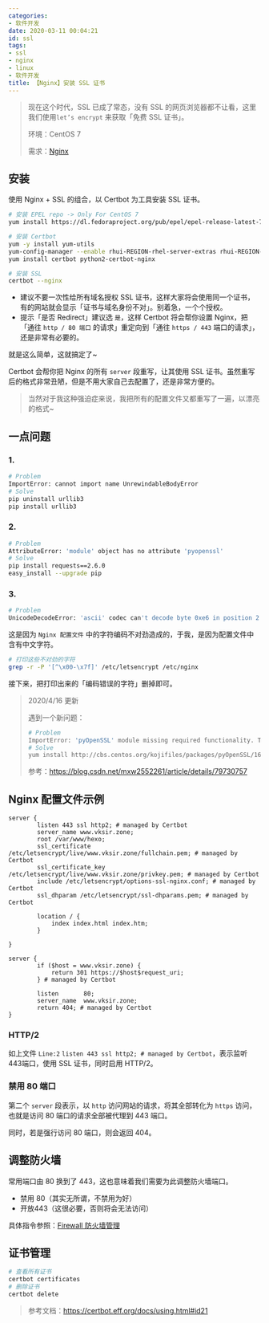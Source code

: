 ```yaml
---
categories:
- 软件开发
date: 2020-03-11 00:04:21
id: ssl
tags:
- ssl
- nginx
- linux
- 软件开发
title: 【Nginx】安装 SSL 证书
---
```


> 现在这个时代，SSL 已成了常态，没有 SSL 的网页浏览器都不让看，这里我们使用`let’s encrypt` 来获取「免费 SSL 证书」。
>
> 环境：CentOS 7
>
> 需求：[Nginx](https://www.vksir.zone/posts/nginx/)

## 安装

使用 Nginx + SSL 的组合，以 Certbot 为工具安装 SSL 证书。

<!-- more -->

```bash
# 安装 EPEL repo -> Only For CentOS 7
yum install https://dl.fedoraproject.org/pub/epel/epel-release-latest-7.noarch.rp

# 安装 Certbot
yum -y install yum-utils
yum-config-manager --enable rhui-REGION-rhel-server-extras rhui-REGION-rhel-server-optional
yum install certbot python2-certbot-nginx

# 安装 SSL
certbot --nginx
```

- 建议不要一次性给所有域名授权 SSL 证书，这样大家将会使用同一个证书，有的网站就会显示「证书与域名身份不对」。别着急，一个个授权。
- 提示「是否 Redirect」建议选 `是`，这样 Certbot 将会帮你设置 Nginx，把「通往 `http / 80 端口` 的请求」重定向到「通往 `https / 443` 端口的请求」，还是非常有必要的。

就是这么简单，这就搞定了~

Certbot 会帮你把 Nginx 的所有 `server` 段重写，让其使用 SSL 证书。虽然重写后的格式非常丑陋，但是不用大家自己去配置了，还是非常方便的。

> 当然对于我这种强迫症来说，我把所有的配置文件又都重写了一遍，以漂亮的格式~

## 一点问题

### 1.

```bash
# Problem
ImportError: cannot import name UnrewindableBodyError
# Solve
pip uninstall urllib3
pip install urllib3
```

### 2.

```bash
# Problem
AttributeError: 'module' object has no attribute 'pyopenssl'
# Solve
pip install requests==2.6.0
easy_install --upgrade pip
```

### 3.

```bash
# Problem
UnicodeDecodeError: 'ascii' codec can't decode byte 0xe6 in position 2: ordinal not in range(128)
```

这是因为 `Nginx 配置文件` 中的字符编码不对劲造成的，于我，是因为配置文件中含有中文字符。

```bash
# 打印这些不对劲的字符
grep -r -P '[^\x00-\x7f]' /etc/letsencrypt /etc/nginx
```

接下来，把打印出来的「编码错误的字符」删掉即可。

> 2020/4/16 更新
>
> 遇到一个新问题：
>
> ```sh
> # Problem
> ImportError: 'pyOpenSSL' module missing required functionality. Try upgrading to v0.14 or newer.
> # Solve
> yum install http://cbs.centos.org/kojifiles/packages/pyOpenSSL/16.2.0/3.el7/noarch/python2-pyOpenSSL-16.2.0-3.el7.noarch.rpm
> ```
>
> 参考：<u>https://blog.csdn.net/mxw2552261/article/details/79730757</u>

## Nginx 配置文件示例

```nginx
server {
        listen 443 ssl http2; # managed by Certbot
        server_name www.vksir.zone;
        root /var/www/hexo;
        ssl_certificate /etc/letsencrypt/live/www.vksir.zone/fullchain.pem; # managed by Certbot
        ssl_certificate_key /etc/letsencrypt/live/www.vksir.zone/privkey.pem; # managed by Certbot
        include /etc/letsencrypt/options-ssl-nginx.conf; # managed by Certbot
        ssl_dhparam /etc/letsencrypt/ssl-dhparams.pem; # managed by Certbot

        location / {
            index index.html index.htm;
        }

}

server {
        if ($host = www.vksir.zone) {
            return 301 https://$host$request_uri;
        } # managed by Certbot

        listen       80;
        server_name  www.vksir.zone;
        return 404; # managed by Certbot
}
```

### HTTP/2

如上文件 `Line:2` `listen 443 ssl http2; # managed by Certbot`，表示监听 443端口，使用 SSL 证书，同时启用 HTTP/2。

### 禁用 80 端口

第二个 `server` 段表示，以 `http` 访问网站的请求，将其全部转化为 `https` 访问，也就是访问 80 端口的请求全部被代理到 443 端口。

同时，若是强行访问 80 端口，则会返回 404。

## 调整防火墙

常用端口由 80 换到了 443，这也意味着我们需要为此调整防火墙端口。

- 禁用 80（其实无所谓，不禁用为好）
- 开放443（这很必要，否则将会无法访问）

具体指令参照：[Firewall 防火墙管理](https://www.vksir.zone/posts/ck7lsywxw0006z4jvcdpj1tag/)

## 证书管理

```sh
# 查看所有证书
certbot certificates
# 删除证书
certbot delete
```

> 参考文档：<u>https://certbot.eff.org/docs/using.html#id21</u>
